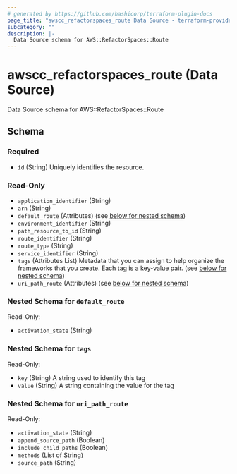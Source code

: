 ```yaml
---
# generated by https://github.com/hashicorp/terraform-plugin-docs
page_title: "awscc_refactorspaces_route Data Source - terraform-provider-awscc"
subcategory: ""
description: |-
  Data Source schema for AWS::RefactorSpaces::Route
---
```


# awscc_refactorspaces_route (Data Source)

Data Source schema for AWS::RefactorSpaces::Route



<!-- schema generated by tfplugindocs -->
## Schema

### Required

- `id` (String) Uniquely identifies the resource.

### Read-Only

- `application_identifier` (String)
- `arn` (String)
- `default_route` (Attributes) (see [below for nested schema](#nestedatt--default_route))
- `environment_identifier` (String)
- `path_resource_to_id` (String)
- `route_identifier` (String)
- `route_type` (String)
- `service_identifier` (String)
- `tags` (Attributes List) Metadata that you can assign to help organize the frameworks that you create. Each tag is a key-value pair. (see [below for nested schema](#nestedatt--tags))
- `uri_path_route` (Attributes) (see [below for nested schema](#nestedatt--uri_path_route))

<a id="nestedatt--default_route"></a>
### Nested Schema for `default_route`

Read-Only:

- `activation_state` (String)


<a id="nestedatt--tags"></a>
### Nested Schema for `tags`

Read-Only:

- `key` (String) A string used to identify this tag
- `value` (String) A string containing the value for the tag


<a id="nestedatt--uri_path_route"></a>
### Nested Schema for `uri_path_route`

Read-Only:

- `activation_state` (String)
- `append_source_path` (Boolean)
- `include_child_paths` (Boolean)
- `methods` (List of String)
- `source_path` (String)


